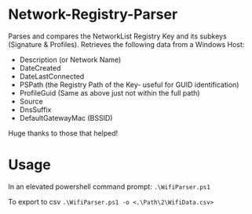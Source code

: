 # Network-Registry-Parser
Parses and compares the NetworkList Registry Key and its subkeys (Signature &amp; Profiles). Retrieves the following data from a Windows Host: 

- Description (or Network Name)
- DateCreated
- DateLastConnected
- PSPath (the Registry Path of the Key- useful for GUID identification)
- ProfileGuid (Same as above just not within the full path)
- Source
- DnsSuffix
- DefaultGatewayMac (BSSID) 

Huge thanks to those that helped!

# Usage
In an elevated powershell command prompt: `.\WifiParser.ps1` 

To export to csv `.\WifiParser.ps1 -o <.\Path\2\WifiData.csv>` 
